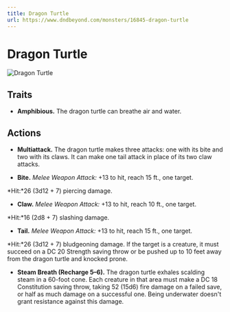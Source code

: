 ```yaml
---
title: Dragon Turtle
url: https://www.dndbeyond.com/monsters/16845-dragon-turtle
---
```


# Dragon Turtle

![Dragon Turtle](dragon-turtle.png)

## Traits

* **Amphibious.** The dragon turtle can breathe air and water.

## Actions

* **Multiattack.** The dragon turtle makes three attacks: one with its bite and two with its claws. It can make one tail attack in place of its two claw attacks.

* **Bite.** *Melee Weapon Attack:* +13 to hit, reach 15 ft., one target.

*Hit:*26 (3d12 + 7) piercing damage.

* **Claw.** *Melee Weapon Attack:* +13 to hit, reach 10 ft., one target.

*Hit:*16 (2d8 + 7) slashing damage.

* **Tail.** *Melee Weapon Attack:* +13 to hit, reach 15 ft., one target.

*Hit:*26 (3d12 + 7) bludgeoning damage. If the target is a creature, it must succeed on a DC 20 Strength saving throw or be pushed up to 10 feet away from the dragon turtle and knocked prone.

* **Steam Breath (Recharge 5–6).** The dragon turtle exhales scalding steam in a 60-foot cone. Each creature in that area must make a DC 18 Constitution saving throw, taking 52 (15d6) fire damage on a failed save, or half as much damage on a successful one. Being underwater doesn't grant resistance against this damage.